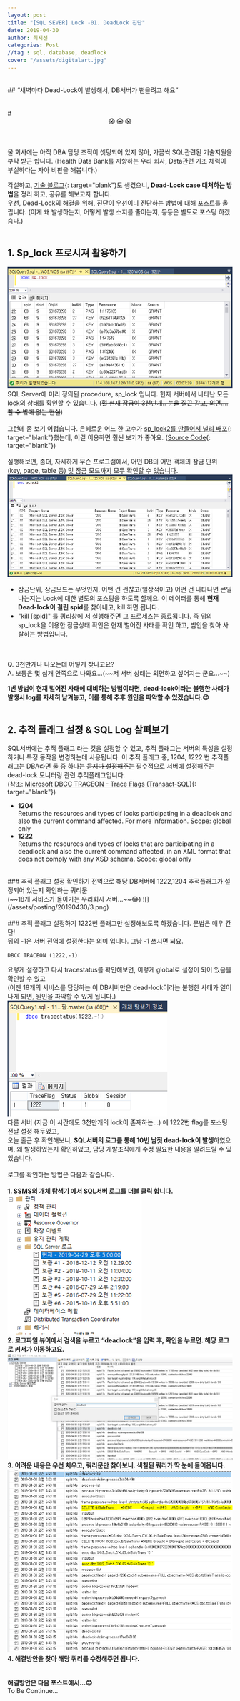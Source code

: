 ```yaml
---
layout: post
title: "[SQL SEVER] Lock -01. DeadLock 진단"
date: 2019-04-30
author: 최지선
categories: Post
//tag : sql, database, deadlock
cover: "/assets/digitalart.jpg"
---
```



<br>
## “새벽마다 Dead-Lock이 발생해서, DB서버가 뻗을려고 해요”
<br>
<br>
<br>
# <center>😱 😱 😱</center>
<br>
<br>
<br>
울 회사에는 아직 DBA 담당 조직이 셋팅되어 있지 않아, 가끔씩 SQL관련된 기술지원을 부탁 받곤 합니다. 
(Health Data Bank를 지향하는 우리 회사, Data관련 기초 체력이 부실하다는 자아 비판을 해봅니다.)

각설하고, [기술 블로그](http://tech.ubcare.co.kr/){: target="blank"}도 생겼으니, **Dead-Lock case 대처하는 방법**을 정리 하고, 공유를 해보고자 합니다.<br>
우선, Dead-Lock의 해결을 위해, 진단이 우선이니 진단하는 방법에 대해 포스트를 올립니다.
(이게 왜 발생하는지, 어떻게 발생 소지를 줄이는지, 등등은 별도로 포스팅 하겠슴다.)
<br>
<br>

## 1. Sp_lock 프로시져 활용하기
![](/assets/posting/20190430/1.png)<br>
SQL Server에 미리 정의된 procedure, sp_lock 입니다.
현재 서버에서 나타난 모든 lock의 상태를 확인할 수 있습니다. (~~헐 현재 잠금이 3천만개.. 눈을 질끈 감고, 외면…. 할 수 밖에 없는 현실~~)<br><br>
그런데 좀 보기 어렵습니다. 은혜로운 어느 한 고수가 [sp_lock2를 만들어서 널리 배포](http://vyaskn.tripod.com/code.htm#sp_lock2){: target="blank"}했는데, 이걸 이용하면 훨씬 보기가 좋아요. ([Source Code](http://vyaskn.tripod.com/code/sp_lock2.txt){: target="blank"})
<br>
<br>
실행해보면, 좀더, 자세하게 무슨 프로그램에서, 어떤 DB의 어떤 객체의 잠금 단위 (key, page, table 등) 및 잠금 모드까지 모두 확인할 수 있습니다.
![](/assets/posting/20190430/2.png)
* 잠금단위, 잠금모드는 무엇인지, 어떤 건 괜찮고(일상적이고) 어떤 건 나타나면 큰일나는지는 Lock에 대한 별도의 포스팅을 하도록 할께요. 이 데이터를 통해 **현재 Dead-lock이 걸린 spid**를 찾아내고, kill 하면 됩니다. <br>
* "kill [spid]" 를 쿼리창에 서 실행해주면 그 프로세스는 종료됩니다.
즉 위의 sp_lock을 이용한 잠금상태 확인은 현재 벌어진 사태를 확인 하고, 범인을 찾아 사살하는 방법입니다.
<br>
<br>
Q. 3천만개나 나오는데 어떻게 찾나고요?<br>
A. 보통은 몇 십개 안쪽으로 나와요...(~~저 서버 상태는 외면하고 싶어지는 군요...~~)


**1번 방법이 현재 벌어진 사태에 대비하는 방법이라면, dead-lock이라는 불행한 사태가 발생시 log를 자세히 남겨놓고, 이를 통해 추후 원인을 파악할 수 있겠습니다.😉**
<br>
<br>

## 2. 추적 플래그 설정 & SQL Log 살펴보기
SQL서버에는 추적 플래그 라는 것을 설정할 수 있고, 추적 플래그는 서버의 특성을 설정하거나 특정 동작을 변경하는데 사용됩니다.
이 추적 플래그 중, 1204, 1222 번 추적플래그는 DBA라면 둘 중 하나는 ~~묻지마 설정해주는~~ 필수적으로 서버에 설정해주는 dead-lock 모니터링 관련 추적플래그입니다.<br>(참조: [Microsoft DBCC TRACEON - Trace Flags (Transact-SQL)](https://docs.microsoft.com/ko-kr/sql/t-sql/database-console-commands/dbcc-traceon-trace-flags-transact-sql?view=sql-server-2017){: target="blank"})

- **1204**<br>Returns the resources and types of locks participating in a deadlock and also the current command affected. For more information. Scope: global only
- **1222**<br>Returns the resources and types of locks that are participating in a deadlock and also the current command affected, in an XML format that does not comply with any XSD schema. Scope: global only

<br>
### 추적 플래그 설정 확인하기
전역으로 해당 DB서버에 1222,1204 추적플래그가 설정되어 있는지 확인하는 쿼리문<br>(~~18개 서비스가 돌아가는 우리회사 서버…~~😂)
![](/assets/posting/20190430/3.png)
<br>
<br>
### 추적 플래그 설정하기
1222번 플래그만 설정해보도록 하겠습니다. 문법은 매우 간단!<br>뒤의 -1은 서버 전역에 설정한다는 의미 입니다. 그냥 -1 쓰시면 되요.
    
    DBCC TRACEON (1222,-1)

요렇게 설정하고 다시 tracestatus를 확인해보면, 이렇게 global로 설정이 되어 있음을 확인할 수 있고<br>
(이젠 18개의 서비스를 담당하는 이 DB서버만은 dead-lock이라는 불행한 사태가 일어나게 되면, 원인을 파악할 수 있게 됩니다.)
![](/assets/posting/20190430/4.png)
<br>
다른 서버 (지금 이 시간에도 3천만개의 lock이 존재하는…) 에 1222번 flag를 포스팅 전날 설정 해두었고,<br>오늘 출근 후 확인해보니, **SQL서버의 로그를 통해 10번 남짓 dead-lock이 발생**하였으며, 왜 발생하였는지 확인하였고, 담당 개발조직에게 수정 필요한 내용을 알려드릴 수 있었습니다.
<br>
<br>
로그를 확인하는 방법은 다음과 같습니다.<br><br>
**1. SSMS의 개체 탐색기 에서 SQL서버 로그를 더블 클릭 합니다.** <br>![](/assets/posting/20190430/5.png)<br>
**2. 로그파일 뷰어에서 검색을 누르고 “deadlock”을 입력 후, 확인을 누르면. 해당 로그로 커서가 이동하고요.** <br>![](/assets/posting/20190430/6.png)<br>
**3. 어려운 내용은 우선 치우고, 쿼리문만 찾아보니. 색칠된 쿼리가 딱 눈에 들어옵니다.** <br>![](/assets/posting/20190430/7.png)<br>
**4. 해결방안을 찾아 해당 쿼리를 수정해주면 됩니다.**<br>
<br>
<br>
**해결방안은 다음 포스트에서...😊**
<br>
To Be Continue…

